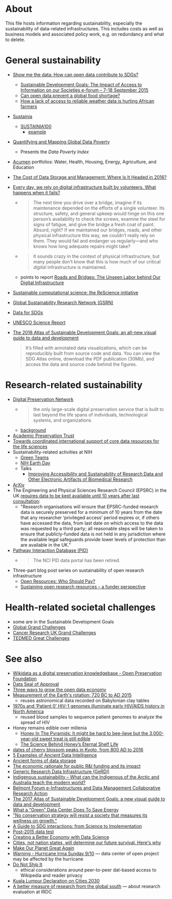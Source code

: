 # About

This file hosts information regarding sustainability, especially the sustainability of data-related infrastructures. This includes costs as well as business models and associated policy work, e.g. on redundancy and what to delete.

# General sustainability

* [Show me the data: How can open data contribute to SDGs?](https://web.archive.org/web/20150919210100/http://europeandcis.undp.org/blog/2015/06/10/show-me-the-data-how-can-open-data-contribute-to-sdgs/)
  * [Sustainable Development Goals: The Impact of Access to Information on our Societies e-forum – 7-18 September 2015](http://www.ifla.org/node/9705)
  * [Can open data prevent a global food shortage?](http://www.theguardian.com/media-network/2015/sep/02/open-data-global-food-shortage)
  * [How a lack of access to reliable weather data is hurting African farmers](https://theconversation.com/how-a-lack-of-access-to-reliable-weather-data-is-hurting-african-farmers-80011)
* [Sustainia](http://www.sustainia.me/)
  * [SUSTAINIA100](http://www.sustainia.me/solutions)
    * [example](https://medium.com/@ECONYL/sustania-building-blocks-for-sustainable-society-ad762d4c996a)
* [Quantifying and Mapping Global Data Poverty](http://dx.doi.org/10.1371/journal.pone.0142076)
  * Presents the *Data Poverty Index*
* [Acumen](http://acumen.org/) portfolios: Water, Health, Housing, Energy, Agriculture, and Education
* [The Cost of Data Storage and Management: Where Is It Headed in 2016?](http://www.datacenterjournal.com/cost-data-storage-management-headed-2016/)
* [Every day, we rely on digital infrastructure built by volunteers. What happens when it fails?](http://www.fordfoundation.org/ideas/equals-change-blog/posts/every-day-we-rely-on-digital-infrastructure-built-by-volunteers-what-happens-when-it-fails/)
  - > The next time you drive over a bridge, imagine if its maintenance depended on the efforts of a single volunteer. Its structure, safety, and general upkeep would hinge on this one person’s availability to check the screws, examine the steel for signs of fatigue, and give the bridge a fresh coat of paint. Absurd, right? If we maintained our bridges, roads, and other physical infrastructure this way, we couldn’t really rely on them. They would fail and endanger us regularly—and who knows how long adequate repairs might take?

  - > It sounds crazy in the context of physical infrastructure, but many people don’t know that this is how much of our critical *digital* infrastructure is maintained.

  - points to report [Roads and Bridges: The Unseen Labor behind Our Digital Infrastructure](https://fordfoundcontent.blob.core.windows.net/media/2976/roads-and-bridges-the-unseen-labor-behind-our-digital-infrastructure.pdf)
* [Sustainable computational science: the ReScience initiative](https://arxiv.org/abs/1707.04393)
* [Global Sustainability Research Network (GSRN)](https://sustainability.hcommons.org/)
* [Data for SDGs](http://www.data4sdgs.org/)
* [UNESCO Science Report](http://en.unesco.org/unesco_science_report)

* [The 2018 Atlas of Sustainable Development Goals: an all-new visual guide to data and development ](http://blogs.worldbank.org/opendata/2018-atlas-sustainable-development-goals-all-new-visual-guide-data-and-development)
  > It’s filled with annotated data visualizations, which can be reproducibly built from source code and data. You can view the SDG Atlas online, download the PDF publication (30Mb), and access the data and source code behind the figures.

# Research-related sustainability

* [Digital Preservation Network](http://dpn.org/)
  - > the only large-scale digital preservation service that is built to last beyond the life spans of individuals, technological systems, and organizations
  - [background](http://duraspace.org/node/2754)
* [Academic Preservation Trust](http://aptrust.org/)
* [Towards coordinated international support of core data resources for the life sciences](https://doi.org/10.1101/110825)
* Sustainability-related activities at NIH
  * [Green Teams](http://nems.nih.gov/teams/Pages/default.aspx)
  * [NIH Earth Day](http://nems.nih.gov/Pages/earthday.aspx)
  * Talks
    * [Improving Accessibility and Sustainability of Research Data and Other Electronic Artifacts of Biomedical Research](http://www.ncbi.nlm.nih.gov/CBBresearch/Seminar/cgi-bin/presentation.cgi?date=4-14-2015)  
* [ArXiv](https://confluence.cornell.edu/display/culpublic/arXiv+Sustainability+Initiative)
* The Engineering and Physical Sciences Research Council (EPSRC) in the UK [requires data to be kept available until 10 years after last consultation](https://www.epsrc.ac.uk/about/standards/researchdata/expectations/):
  - "Research organisations will ensure that EPSRC-funded research data is securely preserved for a minimum of 10 years from the date that any researcher ‘privileged access’ period expires or, if others have accessed the data, from last date on which access to the data was requested by a third party; all reasonable steps will be taken to ensure that publicly-funded data is not held in any jurisdiction where the available legal safeguards provide lower levels of protection than are available in the UK."
* [Pathway Interaction Database (PID)](https://wiki.nci.nih.gov/pages/viewpage.action?pageId=315491760#NCI-Nature)
  - > The NCI PID data portal has been retired.
* Three-part blog post series on sustainability of open research infrastructure
  - [Open Resources: Who Should Pay?](https://unlockingresearch.blog.lib.cam.ac.uk/?p=1483)
  - [Sustaining open research resources – a funder perspective](https://unlockingresearch.blog.lib.cam.ac.uk/?p=1520)


# Health-related societal challenges
* some are in the Sustainable Development Goals
* [Global Grand Challenges](http://grandchallenges.org/)
* [Cancer Research UK Grand Challenges](http://www.cancerresearchuk.org/about-us/cancer-news/press-release/2015-10-12-cancer-research-uk-launches-ps100m-grand-challenges-to-tackle-the-most-important-questions-in-cancer)
* [TEDMED Great Challenges](http://tedmed.com/greatchallenges)

# See also
* [Wikidata as a digital preservation knowledgebase - Open Preservation Foundation](http://openpreservation.org/blog/2016/09/30/wikidata-as-a-digital-preservation-knowledgebase/)
* [Data Seal of Approval](http://www.datasealofapproval.org/)
* [Three ways to grow the open data economy](https://www.theguardian.com/media-network/2016/nov/01/three-ways-government-grow-open-data-economy)
* [Measurement of the Earth's rotation: 720 BC to AD 2015](https://doi.org/10.1098/rspa.2016.0404)
  - reuses astronomical data recorded on Babylonian clay tables
* [1970s and ‘Patient 0’ HIV-1 genomes illuminate early HIV/AIDS history in North America](https://doi.org/10.1038/nature19827)
  - reused blood samples to sequence patient genomes to analyze the spread of HIV
* Honey remains edible over millenia
  - [Honey In The Pyramids: It might be hard to bee-lieve but the 3,000-year-old sweet treat is still edible](http://www.nationalgeographic.com.au/history/honey-in-the-pyramids.aspx)
  - [The Science Behind Honey’s Eternal Shelf Life](http://www.smithsonianmag.com/science-nature/the-science-behind-honeys-eternal-shelf-life-1218690/)
* [dates of cherry blossom peaks in Kyoto, from 800 AD to 2016](http://www.economist.com/blogs/graphicdetail/2017/04/daily-chart-4)
* [5 Examples of Ancient Data Intelligence](http://www.insightsquared.com/2012/01/5-examples-of-ancient-data-intelligence/)
* [Ancient forms of data storage](http://www.moah.org/brains/ancient.html)
* [The economic rationale for public R&I funding and its impact](http://bookshop.europa.eu/is-bin/INTERSHOP.enfinity/WFS/EU-Bookshop-Site/en_GB/-/EUR/ViewPublication-Start?PublicationKey=KI0117050)
* [Generic Research Data Infrastructure (GeRDI)](http://www.gerdi-project.de/)
* [Indigenous sustainability – What can the Indigenous of the Arctic and Australia teach the modern world?](http://www.youth4planet.com/2037-2/)
* [Belmont Forum e-Infrastructures and Data Management Collaborative Research Action](http://www.bfe-inf.org/)
* [The 2017 Atlas of Sustainable Development Goals: a new visual guide to data and development](http://blogs.worldbank.org/opendata/2017-atlas-sustainable-development-goals-new-visual-guide-data-and-development)
* [What a “Green” Data Center Does To Save Energy](https://www.dotmagazine.online/issues/powering-and-greening-IT/reducing-IT-power-bill/green-data-center-save-energy)
* ["No conservation strategy will resist a society that measures its wellness on growth."](http://taxacom.markmail.org/message/ybg6gini2whz5ful)
* [A Guide to SDG interactions: from Science to Implementation](https://www.icsu.org/current/press/new-report-from-scientific-experts-provides-a-unique-guide-to-translate-sustainable-development-goals-into-reality)
* [Post-2015 data test](http://www.post2015datatest.com/)
* [Creating a Better Economy with Data Science](https://cities-today.com/city-become-smart-must-adopt-culture-data/)
* [Cities, not nation states, will determine our future survival. Here's why](https://www.weforum.org/agenda/2017/06/as-nation-states-falter-cities-are-stepping-up)
* [Make Our Planet Great Again](https://www.makeourplanetgreatagain.fr)
* [Warning - Hurricane Irma Sunday 9/10](https://www.idigbio.org/content/warning-hurricane-irma-sunday-910) &mdash; data center of open project may be affected by the hurricane
* [Do Not Ship It](https://blog.datproject.org/2017/12/10/dont-ship/)
  - ethical considerations around peer-to-peer dat-based access to Wikipedia and reader privacy
* [Kuala Lumpur Declaration on Cities 2030](http://wuf9.org/kuala-lumpur-declaration/)
* [A better measure of research from the global south](https://doi.org/10.1038/d41586-018-05581-4) &mdash; about research evaluation at IRDC
